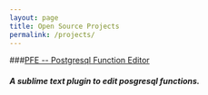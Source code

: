 ```yaml
---
layout: page
title: Open Source Projects
permalink: /projects/
---
```




###[PFE -- Postgresql Function Editor](http://danmanstx.github.io/pfe/)

##### A sublime text plugin to edit posgresql functions.
